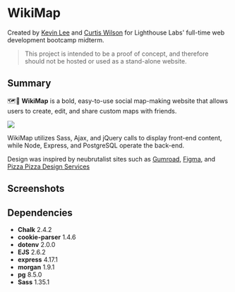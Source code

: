 WikiMap
=========
Created by [Kevin Lee](https://github.com/jhssttj) and [Curtis Wilson](https://github.com/curtis-wils0n) for Lighthouse Labs' full-time web development bootcamp midterm.
> This project is intended to be a proof of concept, and therefore should not be hosted or used as a stand-alone website.

## Summary

🗺️🧭 **WikiMap** is a bold, easy-to-use social map-making website that allows users to create, edit, and share custom maps with friends.

![](https://github.com/curtis-wils0n/midterm-project/blob/styling-tests/images/splash-example.png?raw=true)

WikiMap utilizes Sass, Ajax, and jQuery calls to display front-end content, while Node, Express, and PostgreSQL operate the back-end.

Design was inspired by neubrutalist sites such as [Gumroad](https://gumroad.com/), [Figma](https://www.figma.com/), and [Pizza Pizza Design Services](https://pizzapizza.io/)

## Screenshots



## Dependencies

- **Chalk** 2.4.2
- **cookie-parser** 1.4.6
- **dotenv** 2.0.0
- **EJS** 2.6.2
- **express** 4.17.1
- **morgan** 1.9.1
- **pg** 8.5.0
- **Sass** 1.35.1

